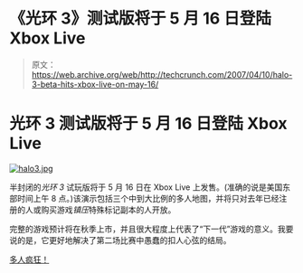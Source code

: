 # 《光环 3》测试版将于 5 月 16 日登陆 Xbox Live

> 原文：<https://web.archive.org/web/http://techcrunch.com/2007/04/10/halo-3-beta-hits-xbox-live-on-may-16/>

# 光环 3 测试版将于 5 月 16 日登陆 Xbox Live

[![halo3.jpg](img/70ac8a3e203f0dc784f373339b6a1741.png)](https://web.archive.org/web/20230322164155/https://techcrunch.com/wp-content/uploads/2007/04/halo3.jpg "halo3.jpg")

半封闭的*光环 3* 试玩版将于 5 月 16 日在 Xbox Live 上发售。(准确的说是美国东部时间上午 8 点。)该演示包括三个中到大比例的多人地图，并将只对去年已经注册的人或购买游戏*镇压*特殊标记副本的人开放。

完整的游戏预计将在秋季上市，并且很大程度上代表了“下一代”游戏的意义。我要说的是，它更好地解决了第二场比赛中愚蠢的扣人心弦的结局。

[多人疯狂！](https://web.archive.org/web/20230322164155/http://www.bungie.net/News/content.aspx?type=topnews&link=MPBetaAndVidocRelease)
